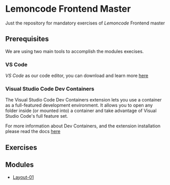 # Lemoncode Frontend Master

Just the repository for mandatory exercises of *Lemoncode* Frontend master

## Prerequisites

We are using two main tools to accomplish the modules execises.

### VS Code

*VS Code* as our code editor, you can download and learn more [here](https://code.visualstudio.com/) 


### Visual Studio Code Dev Containers

The Visual Studio Code Dev Containers extension lets you use a container as a full-featured development environment. It allows you to open any folder inside (or mounted into) a container and take advantage of Visual Studio Code's full feature set.

For more information about Dev Containers, and the extension installation please read the docs [here](https://code.visualstudio.com/docs/devcontainers/containers)


## Exercises

## Modules

- [Layout-01](./01-layout/Readme.md)
